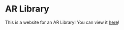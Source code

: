 # AR Library
This is a website for an AR Library! You can view it [here](https://lili0824.github.io/ARchaeology/)!
